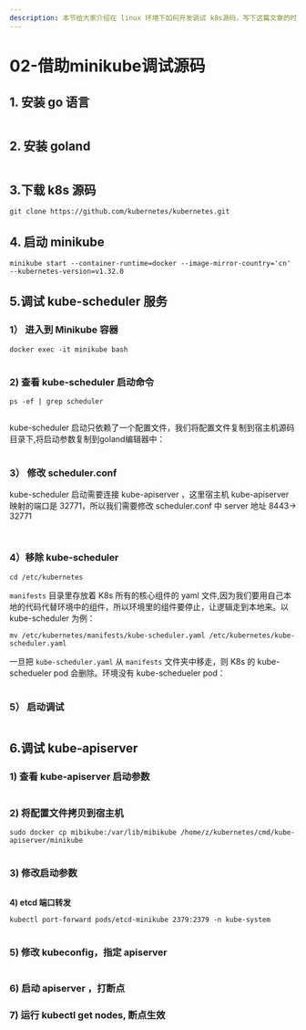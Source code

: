 ```yaml
---
description: 本节给大家介绍在 linux 环境下如何开发调试 k8s源码，写下这篇文章的时候，k8s 最新的版本是 1.32.0
---
```


# 02-借助minikube调试源码

## 1. 安装 go 语言

<figure><img src="../../.gitbook/assets/image (1) (1) (1).png" alt=""><figcaption></figcaption></figure>

## 2. 安装 goland

<figure><img src="../../.gitbook/assets/image (59).png" alt=""><figcaption></figcaption></figure>

## 3.下载  k8s 源码

`git clone https://github.com/kubernetes/kubernetes.git`

## 4. 启动 minikube

```
minikube start --container-runtime=docker --image-mirror-country='cn'  --kubernetes-version=v1.32.0
```

## 5.调试 kube-scheduler 服务

### 1） 进入到 Minikube 容器

`docker exec -it minikube bash`

<figure><img src="../../.gitbook/assets/image (60).png" alt=""><figcaption></figcaption></figure>

### 2)    查看 kube-scheduler 启动命令

`ps -ef | grep scheduler`&#x20;

<figure><img src="../../.gitbook/assets/image (65).png" alt=""><figcaption></figcaption></figure>

kube-scheduler 启动只依赖了一个配置文件，我们将配置文件复制到宿主机源码目录下,将启动参数复制到goland编辑器中：

<figure><img src="../../.gitbook/assets/image (62).png" alt=""><figcaption></figcaption></figure>

### 3） 修改 scheduler.conf&#x20;

kube-scheduler 启动需要连接 kube-apiserver ，这里宿主机 kube-apiserver 映射的端口是 32771，所以我们需要修改 scheduler.conf 中 server 地址 8443-> 32771

<figure><img src="../../.gitbook/assets/image (63).png" alt=""><figcaption></figcaption></figure>

<figure><img src="../../.gitbook/assets/image (64).png" alt=""><figcaption></figcaption></figure>

### 4）移除 kube-scheduler

`cd /etc/kubernetes`

`manifests` 目录里存放着 K8s 所有的核心组件的 yaml 文件,因为我们要用自己本地的代码代替环境中的组件，所以环境里的组件要停止，让逻辑走到本地来。以 kube-scheduler 为例：

`mv /etc/kubernetes/manifests/kube-scheduler.yaml /etc/kubernetes/kube-scheduler.yaml`

一旦把 `kube-scheduler.yaml` 从 `manifests` 文件夹中移走，则 K8s 的 kube-schedueler pod 会删除。环境没有 kube-schedueler pod：

<figure><img src="../../.gitbook/assets/image (61).png" alt=""><figcaption></figcaption></figure>

### 5） 启动调试

<figure><img src="../../.gitbook/assets/image (67).png" alt=""><figcaption></figcaption></figure>

## 6.调试 kube-apiserver

### 1)  查看 kube-apiserver 启动参数

<figure><img src="../../.gitbook/assets/image (1) (1).png" alt=""><figcaption></figcaption></figure>

### 2) 将配置文件拷贝到宿主机

`sudo docker cp mibikube:/var/lib/mibikube /home/z/kubernetes/cmd/kube-apiserver/minikube`

<figure><img src="../../.gitbook/assets/image (2) (1).png" alt=""><figcaption></figcaption></figure>

### 3)  修改启动参数

<figure><img src="../../.gitbook/assets/image (3) (1).png" alt=""><figcaption></figcaption></figure>

**4)  etcd 端口转发**

`kubectl port-forward pods/etcd-minikube 2379:2379 -n kube-system`

<figure><img src="../../.gitbook/assets/image (4).png" alt=""><figcaption></figcaption></figure>

&#x20;

### 5)  修改 kubeconfig，指定 apiserver

<figure><img src="../../.gitbook/assets/image (1).png" alt=""><figcaption></figcaption></figure>

### 6)  启动 apiserver ，打断点

### 7)  运行 kubectl get nodes, 断点生效

<figure><img src="../../.gitbook/assets/image (2).png" alt=""><figcaption></figcaption></figure>


